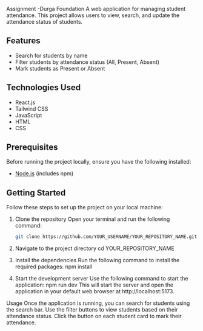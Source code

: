 Assignment -Durga Foundation
A web application for managing student attendance. This project allows users to view, search, and update the attendance status of students.

## Features

- Search for students by name
- Filter students by attendance status (All, Present, Absent)
- Mark students as Present or Absent

## Technologies Used

- React.js
- Tailwind CSS
- JavaScript
- HTML
- CSS

## Prerequisites

Before running the project locally, ensure you have the following installed:

- [Node.js](https://nodejs.org/) (includes npm)

## Getting Started

Follow these steps to set up the project on your local machine:

1. Clone the repository
 Open your terminal and run the following command:

   ```bash
   git clone https://github.com/YOUR_USERNAME/YOUR_REPOSITORY_NAME.git
   
2. Navigate to the project directory
cd YOUR_REPOSITORY_NAME

3. Install the dependencies
Run the following command to install the required packages:
npm install

4. Start the development server
Use the following command to start the application:
npm run dev
This will start the server and open the application in your default web browser at http://localhost:5173.

Usage
Once the application is running, you can search for students using the search bar.
Use the filter buttons to view students based on their attendance status.
Click the button on each student card to mark their attendance.

